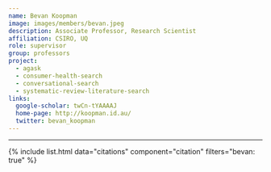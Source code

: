 ```yaml
---
name: Bevan Koopman
image: images/members/bevan.jpeg
description: Associate Professor, Research Scientist
affiliation: CSIRO, UQ
role: supervisor
group: professors
project:
  - agask
  - consumer-health-search
  - conversational-search
  - systematic-review-literature-search
links:
  google-scholar: twCn-tYAAAAJ
  home-page: http://koopman.id.au/
  twitter: bevan_koopman
---
```


---

{% include list.html data="citations" component="citation" filters="bevan: true" %}
